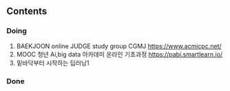 ## Contents
### Doing
1. BAEKJOON online JUDGE study group CGMJ
  https://www.acmicpc.net/
2. MOOC 청년 Ai,big data 아카데미 온라인 기초과정
  https://pabi.smartlearn.io/
3. 밑바닥부터 시작하는 딥러닝1

### Done
